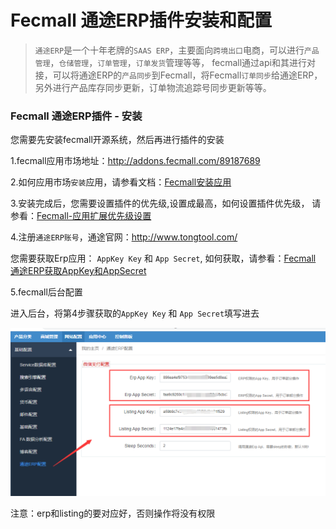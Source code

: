 Fecmall 通途ERP插件安装和配置
===============

> `通途ERP`是一个十年老牌的`SAAS ERP`，主要面向`跨境出口`电商，可以进行`产品管理`，`仓储管理`，`订单管理`，`订单发货`管理等等，
fecmall通过api和其进行对接，可以将通途ERP的`产品同步`到Fecmall，将Fecmall`订单同步`给通途ERP，
另外进行产品库存同步更新，订单物流追踪号同步更新等等。

### 


### Fecmall 通途ERP插件 - 安装

您需要先安装fecmall开源系统，然后再进行插件的安装

1.fecmall应用市场地址：http://addons.fecmall.com/89187689

2.如何应用市场`安装`应用，请参看文档：[Fecmall安装应用](https://www.fecmall.com/doc/fecshop-guide/addons/cn-2.0/guide-fecmall-addons-install.html)

3.安装完成后，您需要设置插件的优先级,设置成最高，如何设置插件优先级，
请参看：[Fecmall-应用扩展优先级设置](https://www.fecmall.com/doc/fecshop-guide/addons/cn-2.0/guide-fecmall-addons-score.html)

4.注册`通途ERP账号`，通途官网：http://www.tongtool.com/

您需要获取Erp应用： `AppKey Key` 和 `App Secret`, 如何获取，请参看：[Fecmall 通途ERP获取AppKey和AppSecret](fecmall-addons-tongtool-erp-app-key-secret.md)

5.fecmall后台配置

进入后台，将第4步骤获取的`AppKey Key` 和 `App Secret`填写进去

![](images/tongtoolerp-7.png)


注意：erp和listing的要对应好，否则操作将没有权限

























